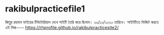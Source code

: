 # rakibulpracticefile1
জিল্লুর রহমান ভাইয়ের টিউটোরিয়াল দেখে সাইটি তৈরি করে ছিলাম। ২৯/১০/২০২০ তারিখে।
সাইটটিতে ভিজিট করতে এই লিঙ্ক----
https://rhprofile.github.io/rakibulpracticesite2/
